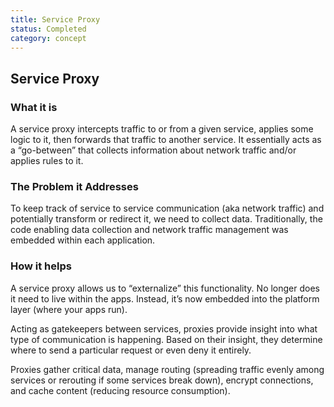```yaml
---
title: Service Proxy
status: Completed
category: concept
---
```

## Service Proxy

### What it is
A service proxy intercepts traffic to or from a given service, applies some logic to it, then forwards that traffic to another service. It essentially acts as a “go-between” that collects information about network traffic and/or applies rules to it.

### The Problem it Addresses
To keep track of service to service communication (aka network traffic) and potentially transform or redirect it, we need to collect data. Traditionally, the code enabling data collection and network traffic management was embedded within each application.

### How it helps
A service proxy allows us to “externalize” this functionality. No longer does it need to live within the apps. Instead, it’s now embedded into the platform layer (where your apps run).

Acting as gatekeepers between services, proxies provide insight into what type of communication is happening. Based on their insight, they determine where to send a particular request or even deny it entirely.

Proxies gather critical data, manage routing (spreading traffic evenly among services or rerouting if some services break down), encrypt connections, and cache content (reducing resource consumption).

